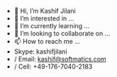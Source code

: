 - 👋 Hi, I’m Kashif Jilani
- 👀 I’m interested in ... 
- 🌱 I’m currently learning ...
- 💞️ I’m looking to collaborate on ...
- 📫 How to reach me ... 
-  Skype: kashifjilani 
-  / Email: kashif@softmatics.com 
-  / Cell: +49-176-7040-2183

<!---
kjilani/kjilani is a ✨ special ✨ repository because its `README.md` (this file) appears on your GitHub profile.
You can click the Preview link to take a look at your changes.
--->
